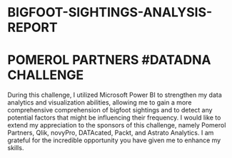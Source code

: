 # BIGFOOT-SIGHTINGS-ANALYSIS-REPORT
# POMEROL PARTNERS #DATADNA CHALLENGE

During this challenge, I utilized Microsoft Power BI to strengthen my data analytics and visualization abilities, allowing me to gain a more comprehensive comprehension of bigfoot sightings and to detect any potential factors that might be influencing their frequency.
I would like to extend my appreciation to the sponsors of this challenge, namely Pomerol Partners, Qlik, novyPro, DATAcated, Packt, and Astrato Analytics. I am grateful for the incredible opportunity you have given me to enhance my skills.
